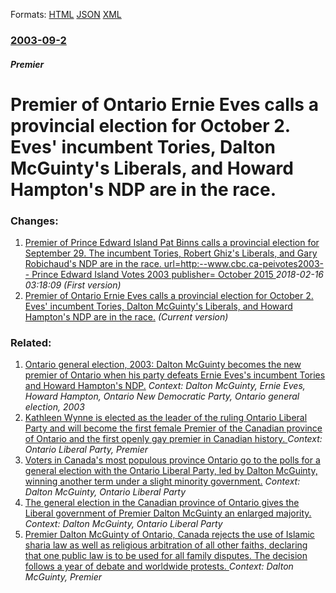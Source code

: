 
Formats: [HTML](/news/2003/09/2/premier-of-ontario-ernie-eves-calls-a-provincial-election-for-october-2-eves-incumbent-tories-dalton-mcguinty-s-liberals-and-howard-ham.html)  [JSON](/news/2003/09/2/premier-of-ontario-ernie-eves-calls-a-provincial-election-for-october-2-eves-incumbent-tories-dalton-mcguinty-s-liberals-and-howard-ham.json)  [XML](/news/2003/09/2/premier-of-ontario-ernie-eves-calls-a-provincial-election-for-october-2-eves-incumbent-tories-dalton-mcguinty-s-liberals-and-howard-ham.xml)  

### [2003-09-2](/news/2003/09/2/index.md)

##### Premier
#  Premier of Ontario Ernie Eves calls a provincial election for October 2. Eves' incumbent Tories, Dalton McGuinty's Liberals, and Howard Hampton's NDP are in the race.




### Changes:

1. [ Premier of Prince Edward Island Pat Binns calls a provincial election for September 29. The incumbent Tories, Robert Ghiz's Liberals, and Gary Robichaud's NDP are in the race. url=http:--www.cbc.ca-peivotes2003- - Prince Edward Island Votes 2003 publisher= October 2015 ](/news/2003/09/2/premier-of-prince-edward-island-pat-binns-calls-a-provincial-election-for-september-29-the-incumbent-tories-robert-ghiz-s-liberals-and-g.md) _2018-02-16 03:18:09 (First version)_
1. [ Premier of Ontario Ernie Eves calls a provincial election for October 2. Eves' incumbent Tories, Dalton McGuinty's Liberals, and Howard Hampton's NDP are in the race.](/news/2003/09/2/premier-of-ontario-ernie-eves-calls-a-provincial-election-for-october-2-eves-incumbent-tories-dalton-mcguinty-s-liberals-and-howard-ham.md) _(Current version)_

### Related:

1. [ Ontario general election, 2003: Dalton McGuinty becomes the new premier of Ontario when his party defeats Ernie Eves's incumbent Tories and Howard Hampton's NDP.](/news/2003/10/2/ontario-general-election-2003-dalton-mcguinty-becomes-the-new-premier-of-ontario-when-his-party-defeats-ernie-eves-s-incumbent-tories-and.md) _Context: Dalton McGuinty, Ernie Eves, Howard Hampton, Ontario New Democratic Party, Ontario general election, 2003_
2. [Kathleen Wynne is elected as the leader of the ruling Ontario Liberal Party and will become the first female Premier of the Canadian province of Ontario and the first openly gay premier in Canadian history. ](/news/2013/01/26/kathleen-wynne-is-elected-as-the-leader-of-the-ruling-ontario-liberal-party-and-will-become-the-first-female-premier-of-the-canadian-provinc.md) _Context: Ontario Liberal Party, Premier_
3. [Voters in Canada's most populous province Ontario go to the polls for a general election with the Ontario Liberal Party, led by Dalton McGuinty, winning another term under a slight minority government.](/news/2011/10/6/voters-in-canada-s-most-populous-province-ontario-go-to-the-polls-for-a-general-election-with-the-ontario-liberal-party-led-by-dalton-mcgui.md) _Context: Dalton McGuinty, Ontario Liberal Party_
4. [ The general election in the Canadian province of Ontario gives the Liberal government of Premier Dalton McGuinty an enlarged majority. ](/news/2007/10/10/the-general-election-in-the-canadian-province-of-ontario-gives-the-liberal-government-of-premier-dalton-mcguinty-an-enlarged-majority.md) _Context: Dalton McGuinty, Ontario Liberal Party_
5. [ Premier Dalton McGuinty of Ontario, Canada rejects the use of Islamic sharia law as well as religious arbitration of all other faiths, declaring that one public law is to be used for all family disputes. The decision follows a year of debate and worldwide protests. ](/news/2005/09/12/premier-dalton-mcguinty-of-ontario-canada-rejects-the-use-of-islamic-sharia-law-as-well-as-religious-arbitration-of-all-other-faiths-decl.md) _Context: Dalton McGuinty, Premier_
